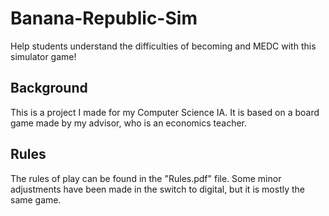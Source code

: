 # Banana-Republic-Sim
Help students understand the difficulties of becoming and MEDC with this simulator game!


## Background

This is a project I made for my Computer Science IA. It is based on a board game made by my advisor, who is an economics teacher. 

## Rules

The rules of play can be found in the "Rules.pdf" file. Some minor adjustments have been made in the switch to digital, but it is mostly the same game. 
